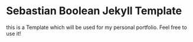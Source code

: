 # Sebastian Boolean Jekyll Template

this is a Template which will be used for my personal portfolio. Feel free to use it!
